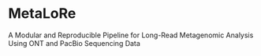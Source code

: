 # MetaLoRe
A Modular and Reproducible Pipeline for Long-Read Metagenomic Analysis Using ONT and PacBio Sequencing Data
